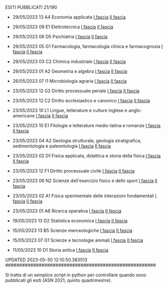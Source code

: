 ESITI PUBBLICATI 21/190 

- 29/05/2023 13 A4  Economia applicata	 [I fascia](https://asn21.cineca.it/pubblico/miur/esito/13%252FA4/1/5) [II fascia](https://asn21.cineca.it/pubblico/miur/esito/13%252FA4/2/5) 

- 29/05/2023 09 E1  Elettrotecnica	 [I fascia](https://asn21.cineca.it/pubblico/miur/esito/09%252FE1/1/5) [II fascia](https://asn21.cineca.it/pubblico/miur/esito/09%252FE1/2/5) 

- 29/05/2023 06 D5  Psichiatria	 [I fascia](https://asn21.cineca.it/pubblico/miur/esito/06%252FD5/1/5) [II fascia](https://asn21.cineca.it/pubblico/miur/esito/06%252FD5/2/5) 

- 29/05/2023 05 G1  Farmacologia, farmacologia clinica e farmacognosia	 [I fascia](https://asn21.cineca.it/pubblico/miur/esito/05%252FG1/1/5) [II fascia](https://asn21.cineca.it/pubblico/miur/esito/05%252FG1/2/5) 

- 29/05/2023 03 C2  Chimica industriale	 [I fascia](https://asn21.cineca.it/pubblico/miur/esito/03%252FC2/1/5) [II fascia](https://asn21.cineca.it/pubblico/miur/esito/03%252FC2/2/5) 

- 29/05/2023 01 A2  Geometria e algebra	 [I fascia](https://asn21.cineca.it/pubblico/miur/esito/01%252FA2/1/5) [II fascia](https://asn21.cineca.it/pubblico/miur/esito/01%252FA2/2/5) 

- 26/05/2023 07 I1  Microbiologia agraria	 [I fascia](https://asn21.cineca.it/pubblico/miur/esito/07%252FI1/1/5) [II fascia](https://asn21.cineca.it/pubblico/miur/esito/07%252FI1/2/5) 

- 23/05/2023 12 G2  Diritto processuale penale	 [I fascia](https://asn21.cineca.it/pubblico/miur/esito/12%252FG2/1/5) [II fascia](https://asn21.cineca.it/pubblico/miur/esito/12%252FG2/2/5) 

- 23/05/2023 12 C2  Diritto ecclesiastico e canonico	 [I fascia](https://asn21.cineca.it/pubblico/miur/esito/12%252FC2/1/5) [II fascia](https://asn21.cineca.it/pubblico/miur/esito/12%252FC2/2/5) 

- 23/05/2023 10 L1  Lingue, letterature e culture inglese e anglo-americane	 [I fascia](https://asn21.cineca.it/pubblico/miur/esito/10%252FL1/1/5) [II fascia](https://asn21.cineca.it/pubblico/miur/esito/10%252FL1/2/5) 

- 23/05/2023 10 E1  Filologie e letterature medio-latina e romanze	 [I fascia](https://asn21.cineca.it/pubblico/miur/esito/10%252FE1/1/5) [II fascia](https://asn21.cineca.it/pubblico/miur/esito/10%252FE1/2/5) 

- 23/05/2023 04 A2  Geologia strutturale, geologia stratigrafica, sedimentologia e paleontologia	 [I fascia](https://asn21.cineca.it/pubblico/miur/esito/04%252FA2/1/5) [II fascia](https://asn21.cineca.it/pubblico/miur/esito/04%252FA2/2/5) 

- 23/05/2023 02 D1  Fisica applicata, didattica e storia della fisica	 [I fascia](https://asn21.cineca.it/pubblico/miur/esito/02%252FD1/1/5) [II fascia](https://asn21.cineca.it/pubblico/miur/esito/02%252FD1/2/5) 

- 23/05/2023 12 F1  Diritto processuale civile	 [I fascia](https://asn21.cineca.it/pubblico/miur/esito/12%252FF1/1/5) [II fascia](https://asn21.cineca.it/pubblico/miur/esito/12%252FF1/2/5) 

- 23/05/2023 06 N2  Scienze dell'esercizio fisico e dello sport	 [I fascia](https://asn21.cineca.it/pubblico/miur/esito/06%252FN2/1/5) [II fascia](https://asn21.cineca.it/pubblico/miur/esito/06%252FN2/2/5) 

- 23/05/2023 02 A1  Fisica sperimentale delle interazioni fondamentali	 [I fascia](https://asn21.cineca.it/pubblico/miur/esito/02%252FA1/1/5) [II fascia](https://asn21.cineca.it/pubblico/miur/esito/02%252FA1/2/5) 

- 23/05/2023 01 A6  Ricerca operativa	 [I fascia](https://asn21.cineca.it/pubblico/miur/esito/01%252FA6/1/5) [II fascia](https://asn21.cineca.it/pubblico/miur/esito/01%252FA6/2/5) 

- 19/05/2023 13 D2  Statistica economica	 [I fascia](https://asn21.cineca.it/pubblico/miur/esito/13%252FD2/1/5) [II fascia](https://asn21.cineca.it/pubblico/miur/esito/13%252FD2/2/5) 

- 15/05/2023 13 B5  Scienze merceologiche	 [I fascia](https://asn21.cineca.it/pubblico/miur/esito/13%252FB5/1/5) [II fascia](https://asn21.cineca.it/pubblico/miur/esito/13%252FB5/2/5) 

- 15/05/2023 07 G1  Scienze e tecnologie animali	 [I fascia](https://asn21.cineca.it/pubblico/miur/esito/07%252FG1/1/5) [II fascia](https://asn21.cineca.it/pubblico/miur/esito/07%252FG1/2/5) 

- 11/05/2023 10 D1  Storia antica	 [I fascia](https://asn21.cineca.it/pubblico/miur/esito/10%252FD1/1/5) [II fascia](https://asn21.cineca.it/pubblico/miur/esito/10%252FD1/2/5) 

UPDATED 2023-05-30 12:10:50.383513
######################################################

Si tratta di un semplice script in python per controllare quando sono pubblicati gli esiti (ASN 2021, quinto quadrimestre).

